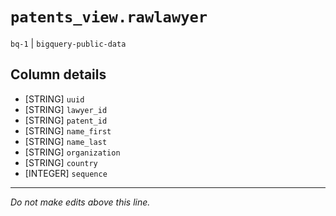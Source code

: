 # `patents_view.rawlawyer`
`bq-1` | `bigquery-public-data`

## Column details
* [STRING]    `uuid`
* [STRING]    `lawyer_id`
* [STRING]    `patent_id`
* [STRING]    `name_first`
* [STRING]    `name_last`
* [STRING]    `organization`
* [STRING]    `country`
* [INTEGER]   `sequence`

-------------------------------------------------------------------------------
*Do not make edits above this line.*
